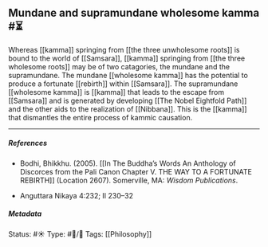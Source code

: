 ## Mundane and supramundane wholesome kamma #⏳ 

Whereas [[kamma]] springing from [[the three unwholesome roots]] is bound to the world of [[Samsara]], [[kamma]] springing from [[the three wholesome roots]] may be of two catagories, the mundane and the supramundane. The mundane [[wholesome kamma]] has the potential to produce a fortunate [[rebirth]] within [[Samsara]]. The supramundane [[wholesome kamma]] is [[kamma]] that leads to the escape from [[Samsara]] and is generated by developing [[The Nobel Eightfold Path]] and the other aids to the realization of [[Nibbana]]. This is the [[kamma]] that dismantles the entire process of kammic causation. 

___

##### References

- Bodhi, Bhikkhu. (2005). [[In The Buddha’s Words An Anthology of Discorces from the Pali Canon Chapter V. THE WAY TO A FORTUNATE REBIRTH]] (Location 2607). Somerville, MA: _Wisdom Publications_.

- Anguttara Nikaya 4:232; II 230–32


##### Metadata
Status: #☀️ 
Type: #🔵/🔵 
Tags: [[Philosophy]] 